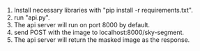 1. Install necessary libraries with "pip install -r requirements.txt".
2. run "api.py".
3. The api server will run on port 8000 by default.
4. send POST with the image to localhost:8000/sky-segment.
5. The api server will return the masked image as the response.